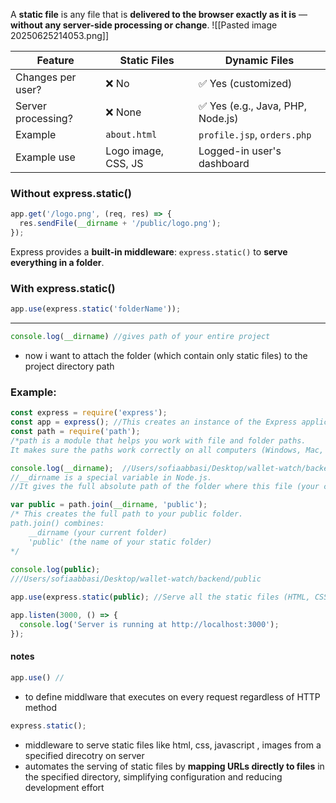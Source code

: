 A **static file** is any file that is **delivered to the browser exactly as it is** — **without any server-side processing or change**.
![[Pasted image 20250625214053.png]]

| Feature            | Static Files        | Dynamic Files                    |
| ------------------ | ------------------- | -------------------------------- |
| Changes per user?  | ❌ No                | ✅ Yes (customized)               |
| Server processing? | ❌ None              | ✅ Yes (e.g., Java, PHP, Node.js) |
| Example            | `about.html`        | `profile.jsp`, `orders.php`      |
| Example use        | Logo image, CSS, JS | Logged-in user's dashboard       |

### Without express.static()
```js
app.get('/logo.png', (req, res) => {
  res.sendFile(__dirname + '/public/logo.png');
});

```

Express provides a **built-in middleware**: `express.static()` to **serve everything in a folder**.

### With express.static()
```js
app.use(express.static('folderName'));
```

---
```js
console.log(__dirname) //gives path of your entire project
```

- now i want to attach the folder (which contain only static files) to the project directory path

### Example:
```js
const express = require('express');
const app = express(); //This creates an instance of the Express application.
const path = require('path');
/*path is a module that helps you work with file and folder paths.
It makes sure the paths work correctly on all computers (Windows, Mac, Linux) */

console.log(__dirname);  //Users/sofiaabbasi/Desktop/wallet-watch/backend
//__dirname is a special variable in Node.js.
//It gives the full absolute path of the folder where this file (your code) is located.

var public = path.join(__dirname, 'public'); 
/* This creates the full path to your public folder.
path.join() combines:
	__dirname (your current folder)
	'public' (the name of your static folder)
*/
 
console.log(public);
///Users/sofiaabbasi/Desktop/wallet-watch/backend/public

app.use(express.static(public); //Serve all the static files (HTML, CSS, images, JS) from this `public` folder.”

app.listen(3000, () => {
  console.log('Server is running at http://localhost:3000');
});
```

#### notes
```js
app.use() //
```
- to define middlware that executes on every request regardless of HTTP method

```js
express.static();
```

- middleware to serve static files like html, css, javascript , images from a specified direcotry on server
- automates the serving of static files by **mapping URLs directly to files** in the specified directory, simplifying configuration and reducing development effort